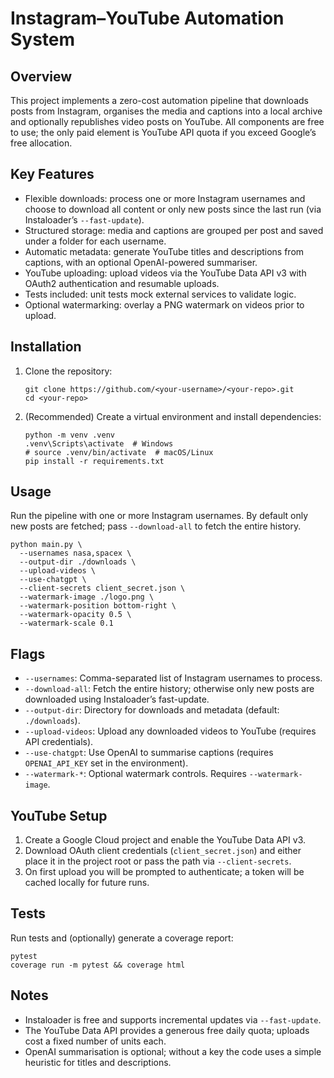 Instagram–YouTube Automation System
==================================

Overview
--------

This project implements a zero-cost automation pipeline that downloads posts
from Instagram, organises the media and captions into a local archive and
optionally republishes video posts on YouTube. All components are free to use;
the only paid element is YouTube API quota if you exceed Google’s free
allocation.

Key Features
------------

- Flexible downloads: process one or more Instagram usernames and choose to
  download all content or only new posts since the last run (via Instaloader’s
  ``--fast-update``).
- Structured storage: media and captions are grouped per post and saved under
  a folder for each username.
- Automatic metadata: generate YouTube titles and descriptions from captions,
  with an optional OpenAI-powered summariser.
- YouTube uploading: upload videos via the YouTube Data API v3 with OAuth2
  authentication and resumable uploads.
- Tests included: unit tests mock external services to validate logic.
- Optional watermarking: overlay a PNG watermark on videos prior to upload.

Installation
------------

1. Clone the repository:

       git clone https://github.com/<your-username>/<your-repo>.git
       cd <your-repo>

2. (Recommended) Create a virtual environment and install dependencies:

       python -m venv .venv
       .venv\Scripts\activate  # Windows
       # source .venv/bin/activate  # macOS/Linux
       pip install -r requirements.txt

Usage
-----

Run the pipeline with one or more Instagram usernames. By default only new
posts are fetched; pass ``--download-all`` to fetch the entire history.

    python main.py \
      --usernames nasa,spacex \
      --output-dir ./downloads \
      --upload-videos \
      --use-chatgpt \
      --client-secrets client_secret.json \
      --watermark-image ./logo.png \
      --watermark-position bottom-right \
      --watermark-opacity 0.5 \
      --watermark-scale 0.1

Flags
-----

- ``--usernames``: Comma-separated list of Instagram usernames to process.
- ``--download-all``: Fetch the entire history; otherwise only new posts are
  downloaded using Instaloader’s fast-update.
- ``--output-dir``: Directory for downloads and metadata (default: ``./downloads``).
- ``--upload-videos``: Upload any downloaded videos to YouTube (requires API
  credentials).
- ``--use-chatgpt``: Use OpenAI to summarise captions (requires
  ``OPENAI_API_KEY`` set in the environment).
- ``--watermark-*``: Optional watermark controls. Requires ``--watermark-image``.

YouTube Setup
-------------

1. Create a Google Cloud project and enable the YouTube Data API v3.
2. Download OAuth client credentials (``client_secret.json``) and either place
   it in the project root or pass the path via ``--client-secrets``.
3. On first upload you will be prompted to authenticate; a token will be
   cached locally for future runs.

Tests
-----

Run tests and (optionally) generate a coverage report:

    pytest
    coverage run -m pytest && coverage html

Notes
-----

- Instaloader is free and supports incremental updates via ``--fast-update``.
- The YouTube Data API provides a generous free daily quota; uploads cost a
  fixed number of units each.
- OpenAI summarisation is optional; without a key the code uses a simple
  heuristic for titles and descriptions.

